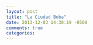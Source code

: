 ```yaml
---
layout: post
title: "La Ciudad Boba"
date: 2013-12-03 14:30:19 -0500
comments: true
categories: 
---
```

